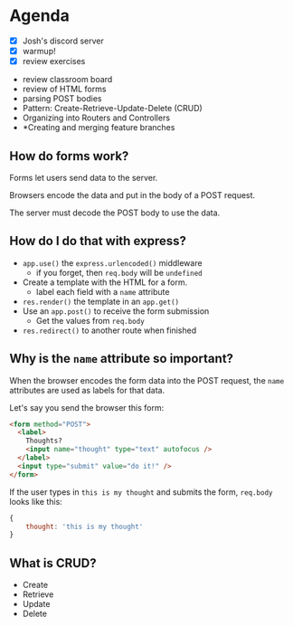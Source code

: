 # Agenda

- [X] Josh's discord server
- [X] warmup!
- [X] review exercises
- review classroom board
- review of HTML forms
- parsing POST bodies
- Pattern: Create-Retrieve-Update-Delete (CRUD)
- Organizing into Routers and Controllers
- *Creating and merging feature branches

## How do forms work?

Forms let users send data to the server.

Browsers encode the data and put in the body of a POST request.

The server must decode the POST body to use the data.

## How do I do that with express?

- `app.use()` the `express.urlencoded()` middleware
    - if you forget, then `req.body` will be `undefined`
- Create a template with the HTML for a form.
    - label each field with a `name` attribute
- `res.render()` the template in an `app.get()`
- Use an `app.post()` to receive the form submission
    - Get the values from `req.body`
- `res.redirect()` to another route when finished

## Why is the `name` attribute so important?

When the browser encodes the form data into the POST request, the `name` attributes are used as labels for that data. 

Let's say you send the browser this form:

```html
<form method="POST">
  <label>
    Thoughts?
    <input name="thought" type="text" autofocus />
  </label>
  <input type="submit" value="do it!" />
</form>
```

If the user types in `this is my thought` and submits the form, `req.body` looks like this:
```js
{
    thought: 'this is my thought'
}
```



## What is CRUD?

- Create
- Retrieve
- Update
- Delete